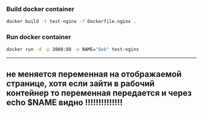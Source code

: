 ### Build docker container

 ```bash
 docker build -t test-nginx -f Dockerfile.nginx .
```

### Run docker container

```bash
docker run -d -p 3000:80 -e NAME="Bob" test-nginx
```
 -------------------------------------------
 не меняется переменная на отображаемой странице, хотя если зайти в рабочий контейнер то переменная передается и через echo $NAME видно !!!!!!!!!!!!!!
----------------------------------------------
